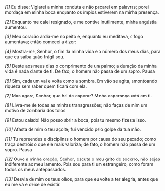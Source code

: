 *[1]* Eu disse: Vigiarei a minha conduta e não pecarei em palavras; porei mordaça em minha boca enquanto os ímpios estiverem na minha presença.

*[2]* Enquanto me calei resignado, e me contive inutilmente, minha angústia aumentou.

*[3]* Meu coração ardia-me no peito e, enquanto eu meditava, o fogo aumentava; então comecei a dizer:

*[4]* Mostra-me, Senhor, o fim da minha vida e o número dos meus dias, para que eu saiba quão frágil sou.

*[5]* Deste aos meus dias o comprimento de um palmo; a duração da minha vida é nada diante de ti. De fato, o homem não passa de um sopro. Pausa

*[6]* Sim, cada um vai e volta como a sombra. Em vão se agita, amontoando riqueza sem saber quem ficará com ela.

*[7]* Mas agora, Senhor, que hei de esperar? Minha esperança está em ti.

*[8]* Livra-me de todas as minhas transgressões; não faças de mim um motivo de zombaria dos tolos.

*[9]* Estou calado! Não posso abrir a boca, pois tu mesmo fizeste isso.

*[10]* Afasta de mim o teu açoite; fui vencido pelo golpe da tua mão.

*[11]* Tu repreendes e disciplinas o homem por causa do seu pecado; como traça destróis o que ele mais valoriza; de fato, o homem não passa de um sopro. Pausa

*[12]* Ouve a minha oração, Senhor; escuta o meu grito de socorro; não sejas indiferente ao meu lamento. Pois sou para ti um estrangeiro, como foram todos os meus antepassados.

*[13]* Desvia de mim os teus olhos, para que eu volte a ter alegria, antes que eu me vá e deixe de existir.

